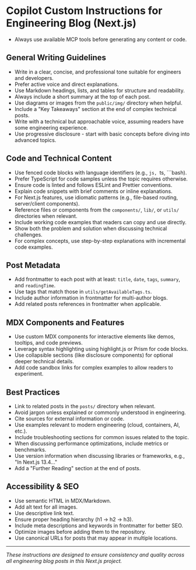 # Copilot Custom Instructions for Engineering Blog (Next.js)

- Always use available MCP tools before generating any content or code.

## General Writing Guidelines
- Write in a clear, concise, and professional tone suitable for engineers and developers.
- Prefer active voice and direct explanations.
- Use Markdown headings, lists, and tables for structure and readability.
- Always include a short summary at the top of each post.
- Use diagrams or images from the `public/img/` directory when helpful.
- Include a "Key Takeaways" section at the end of complex technical posts.
- Write with a technical but approachable voice, assuming readers have some engineering experience.
- Use progressive disclosure - start with basic concepts before diving into advanced topics.

## Code and Technical Content
- Use fenced code blocks with language identifiers (e.g., ```js, ```ts, ```bash).
- Prefer TypeScript for code samples unless the topic requires otherwise.
- Ensure code is linted and follows ESLint and Prettier conventions.
- Explain code snippets with brief comments or inline explanations.
- For Next.js features, use idiomatic patterns (e.g., file-based routing, server/client components).
- Reference files or components from the `components/`, `lib/`, or `utils/` directories when relevant.
- Include working code examples that readers can copy and use directly.
- Show both the problem and solution when discussing technical challenges.
- For complex concepts, use step-by-step explanations with incremental code examples.

## Post Metadata
- Add frontmatter to each post with at least: `title`, `date`, `tags`, `summary`, and `readingTime`.
- Use tags that match those in `utils/getAvailableTags.ts`.
- Include author information in frontmatter for multi-author blogs.
- Add related posts references in frontmatter when applicable.

## MDX Components and Features
- Use custom MDX components for interactive elements like demos, tooltips, and code previews.
- Leverage syntax highlighting using highlight.js or Prism for code blocks.
- Use collapsible sections (like disclosure components) for optional deeper technical details.
- Add code sandbox links for complex examples to allow readers to experiment.

## Best Practices
- Link to related posts in the `posts/` directory when relevant.
- Avoid jargon unless explained or commonly understood in engineering.
- Cite sources for external information or code.
- Use examples relevant to modern engineering (cloud, containers, AI, etc.).
- Include troubleshooting sections for common issues related to the topic.
- When discussing performance optimizations, include metrics or benchmarks.
- Use version information when discussing libraries or frameworks, e.g., "In Next.js 13.4..."
- Add a "Further Reading" section at the end of posts.

## Accessibility & SEO
- Use semantic HTML in MDX/Markdown.
- Add alt text for all images.
- Use descriptive link text.
- Ensure proper heading hierarchy (h1 → h2 → h3).
- Include meta descriptions and keywords in frontmatter for better SEO.
- Optimize images before adding them to the repository.
- Use canonical URLs for posts that may appear in multiple locations.

---

_These instructions are designed to ensure consistency and quality across all engineering blog posts in this Next.js project._

